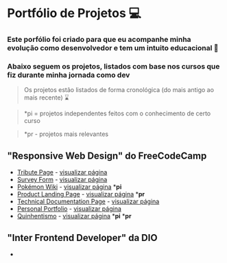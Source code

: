 # Portfólio de Projetos 💻
### Este porfólio foi criado para que eu acompanhe minha evolução como desenvolvedor e tem um intuito educacional 📘
### Abaixo seguem os projetos, listados com base nos cursos que fiz durante minha jornada como dev

> Os projetos estão listados de forma cronológica (do mais antigo ao mais recente) ⌛

> *pi = projetos independentes feitos com o conhecimento de certo curso

> *pr - projetos mais relevantes

## "Responsive Web Design" do FreeCodeCamp
- <a href="https://github.com/jv-aquino/portfolio/tree/main/fcc/responsive%20web%20design/personal%20portfolio" target="_blank">Tribute Page</a> - <a href="https://codepen.io/jv-aquino/full/NWjdZbz" target="_blank">visualizar página</a>
- <a href="https://github.com/jv-aquino/portfolio/tree/main/fcc/responsive%20web%20design/survey%20form" target="_blank">Survey Form</a> - <a href="https://codepen.io/jv-aquino/full/yLbgdEd" target="_blank">visualizar página</a>
- <a href="https://github.com/jv-aquino/portfolio/tree/main/fcc/responsive%20web%20design/pokemon" target="_blank">Pokémon Wiki</a> - <a href="https://pokemon.aquiino.repl.co/" target="_blank">visualizar página</a> ***pi**
- <a href="https://github.com/jv-aquino/portfolio/tree/main/fcc/responsive%20web%20design/product%20landing%20page" target="_blank">Product Landing Page</a> - <a href="https://codepen.io/jv-aquino/full/WNjyvvr" target="_blank">visualizar página</a> ***pr**
- <a href="https://github.com/jv-aquino/portfolio/tree/main/fcc/responsive%20web%20design/technical%20documentation%20page" target="_blank">Technical Documentation Page</a> - <a href="https://codepen.io/jv-aquino/full/YzVBzQa" target="_blank">visualizar página</a>
- <a href="https://github.com/jv-aquino/portfolio/tree/main/fcc/responsive%20web%20design/personal%20portfolio" target="_blank">Personal Portfolio</a> - <a href="https://codepen.io/jv-aquino/full/vYZYWjM" target="_blank">visualizar página</a>
- <a href="https://github.com/jv-aquino/portfolio/tree/main/fcc/responsive%20web%20design/quinhentismo" target="_blank">Quinhentismo</a> - <a href="https://quinhentismo.aquiino.repl.co/" target="_blank">visualizar página</a> ***pi** ***pr**

## "Inter Frontend Developer" da DIO
-

